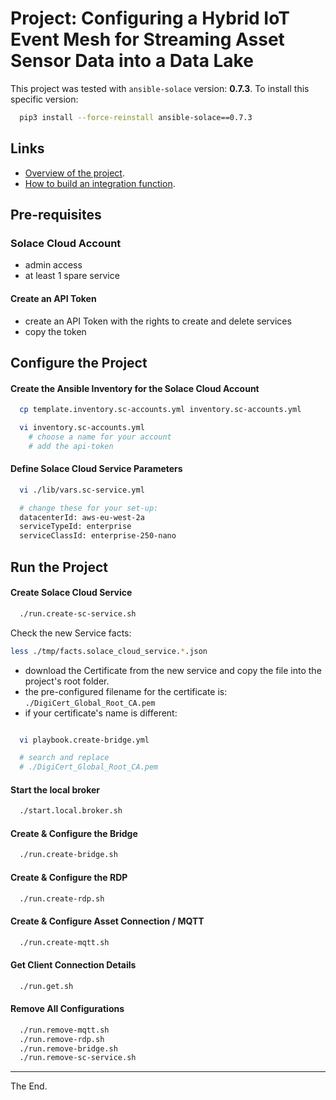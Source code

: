 # Project: Configuring a Hybrid IoT Event Mesh for Streaming Asset Sensor Data into a Data Lake

This project was tested with `ansible-solace` version: **0.7.3**.
To install this specific version:
````bash
  pip3 install --force-reinstall ansible-solace==0.7.3
````

## Links

  - [Overview of the project](./ProjectOverview.md).
  - [How to build an integration function](./IntegrationFunction.md).


## Pre-requisites

### Solace Cloud Account

- admin access
- at least 1 spare service

#### Create an API Token

- create an API Token with the rights to create and delete services
- copy the token

## Configure the Project

#### Create the Ansible Inventory for the Solace Cloud Account

````bash
  cp template.inventory.sc-accounts.yml inventory.sc-accounts.yml

  vi inventory.sc-accounts.yml
    # choose a name for your account
    # add the api-token

````
#### Define Solace Cloud Service Parameters

````bash
  vi ./lib/vars.sc-service.yml

  # change these for your set-up:
  datacenterId: aws-eu-west-2a
  serviceTypeId: enterprise
  serviceClassId: enterprise-250-nano

````

## Run the Project

#### Create Solace Cloud Service

````bash
  ./run.create-sc-service.sh
````

Check the new Service facts:
````bash
less ./tmp/facts.solace_cloud_service.*.json
````

- download the Certificate from the new service and copy the file into the project's root folder.
- the pre-configured filename for the certificate is: `./DigiCert_Global_Root_CA.pem`
- if your certificate's name is different:

````bash

  vi playbook.create-bridge.yml

  # search and replace
  # ./DigiCert_Global_Root_CA.pem

````

#### Start the local broker

````bash
  ./start.local.broker.sh
````

#### Create & Configure the Bridge

````bash
  ./run.create-bridge.sh
````

#### Create & Configure the RDP

````bash
  ./run.create-rdp.sh
````

#### Create & Configure Asset Connection / MQTT

````bash
  ./run.create-mqtt.sh
````

#### Get Client Connection Details

````bash
  ./run.get.sh
````

#### Remove All Configurations

````bash
  ./run.remove-mqtt.sh
  ./run.remove-rdp.sh
  ./run.remove-bridge.sh
  ./run.remove-sc-service.sh
````

---
The End.

